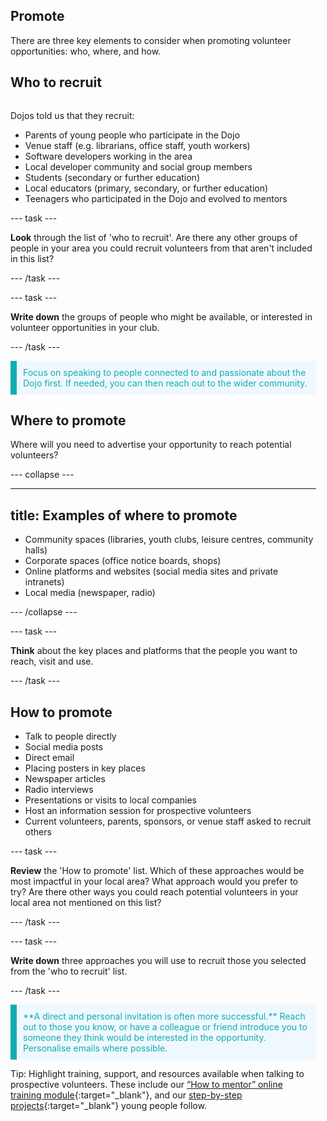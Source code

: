 ## Promote
There are three key elements to consider when promoting volunteer opportunities: who, where, and how.


## Who to recruit

<div style="display: flex; flex-wrap: wrap">
<div style="flex-basis: 200px; flex-grow: 1; margin-right: 15px;">

Dojos told us that they recruit:
+ Parents of young people who participate in the Dojo
+ Venue staff (e.g. librarians, office staff, youth workers)
+ Software developers working in the area
+ Local developer community and social group members
+ Students (secondary or further education)
+ Local educators (primary, secondary, or further education)
+ Teenagers who participated in the Dojo and evolved to mentors
  
--- task ---

**Look** through the list of 'who to recruit'. Are there any other groups of people in your area you could recruit volunteers from that aren't included in this list?

--- /task ---
  
--- task ---

**Write down** the groups of people who might be available, or interested in volunteer opportunities in your club. 


--- /task ---

<p style="border-left: solid; border-width:10px; border-color: #0faeb0; background-color: aliceblue; padding: 10px;">
<span style="color: #0faeb0">Focus on speaking to people connected to and passionate about the Dojo first. If needed, you can then reach out to the wider community. </p>
  
## Where to promote

Where will you need to advertise your opportunity to reach potential volunteers? 

--- collapse ---

---
title: Examples of where to promote
---

+ Community spaces (libraries, youth clubs, leisure centres, community halls)
+ Corporate spaces (office notice boards, shops)
+ Online platforms and websites (social media sites and private intranets)
+ Local media (newspaper, radio)
  
--- /collapse ---
  
  
--- task ---
  
**Think** about the key places and platforms that the people you want to reach, visit and use. 
  
--- /task ---
  
## How to promote
+ Talk to people directly
+ Social media posts
+ Direct email
+ Placing posters in key places
+ Newspaper articles
+ Radio interviews
+ Presentations or visits to local companies
+ Host an information session for prospective volunteers
+ Current volunteers, parents, sponsors, or venue staff asked to recruit others

--- task ---

**Review** the 'How to promote' list. Which of these approaches would be most impactful in your local area? What approach would you prefer to try? Are there other ways you could reach potential volunteers in your local area not mentioned on this list?

--- /task ---
  
--- task ---

**Write down** three approaches you will use to recruit those you selected from the 'who to recruit' list.

--- /task ---
 
<p style="border-left: solid; border-width:10px; border-color: #0faeb0; background-color: aliceblue; padding: 10px;">
<span style="color: #0faeb0">**A direct and personal invitation is often more successful.** Reach out to those you know, or have a colleague or friend introduce you to someone they think would be interested in the opportunity. Personalise emails where possible.
</p>

Tip: Highlight training, support, and resources available when talking to prospective volunteers. These include our [“How to mentor” online training module](https://projects.raspberrypi.org/en/projects/dojo-mentoring/0){:target="_blank"}, and our [step-by-step projects](https://projects.raspberrypi.org/en/coderdojo){:target="_blank"} young people follow.
</div>
